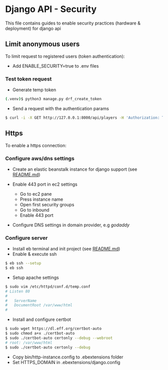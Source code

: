 # Django API - Security

This file contains guides to enable security practices (hardware & deployment) for django api

## Limit anonymous users

To limit request to registered users (token authentication):

-  Add ENABLE_SECURITY=true to .env files

### Test token request

-  Generate temp token
```bash
(.venv)$ python3 manage.py drf_create_token 
```

-  Send a request with the authentication params
```bash
$ curl -i -X GET http://127.0.0.1:8000/api/players -H 'Authorization: Token '
```

## Https

To enable a https connection:

### Configure aws/dns settings

-  Create an elastic beanstalk instance for django support (see [README.md](../README.md))   

-  Enable 443 port in ec2 settings
    -  Go to ec2 pane 
    -  Press instance name
    -  Open first security groups
    -  Go to inbound
    -  Enable 443 port

-  Configure DNS settings in domain provider, e.g *godaddy*

### Configure server

-  Install eb terminal and init project (see [README.md](../README.md))
-  Enable & execute ssh

```bash
$ eb ssh --setup
$ eb ssh
```

-  Setup apache settings

```bash
$ sudo vim /etc/httpd/conf.d/temp.conf
# Listen 80
# 
# 	ServerName 
# 	DocumentRoot /var/www/html
# 
```

-  Install and configure certbot

```bash
$ sudo wget https://dl.eff.org/certbot-auto
$ sudo chmod a+x ./certbot-auto
$ sudo ./certbot-auto certonly --debug --webroot
# root: /var/www/html
$ sudo ./certbot-auto certonly --debug
```

-  Copy bin/http-instance.config to .ebextensions folder
-  Set HTTPS_DOMAIN in .ebextensions/django.config